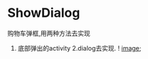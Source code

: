 # ShowDialog
购物车弹框,用两种方法去实现
1. 底部弹出的activity
2.dialog去实现.
! [image](https://github.com/wolfking0608/ShowDialog/blob/master/app/src/main/res/drawable-hdpi/webwxgetmsgimg.jpg);
